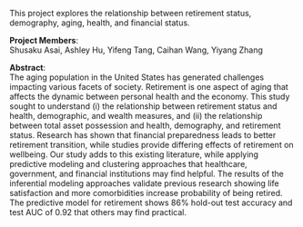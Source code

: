 This project explores the relationship between retirement status, demography, aging, health, and financial status.  

**Project Members**:    
Shusaku Asai, Ashley Hu, Yifeng Tang, Caihan Wang, Yiyang Zhang   

**Abstract**:   
The aging population in the United States has generated challenges impacting various facets of society. Retirement is one aspect of aging that affects the dynamic between personal health and the economy. This study sought to understand (i) the relationship between retirement status and health, demographic, and wealth measures, and (ii) the relationship between total asset possession and health, demography, and retirement status. Research has shown that financial preparedness leads to better retirement transition, while studies provide differing effects of retirement on wellbeing. Our study adds to this existing literature, while applying predictive modeling and clustering approaches that healthcare, government, and financial institutions may find helpful. The results of the inferential modeling approaches validate previous research showing life satisfaction and more comorbidities increase probability of being retired. The predictive model for retirement shows 86% hold-out test accuracy and test AUC of 0.92 that others may find practical.

